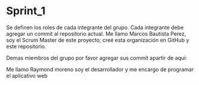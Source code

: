# Sprint_1
Se definen los roles de cada integrante del grupo. Cada integrante debe agregar un commit al repositorio actual.
Me llamo Marcos Bautista Perez, soy el Scrum Master de este proyecto; creé esta organización en GitHub y este repositorio.

Demas miembros del grupo por favor agregar sus commit apartir de aquí:


Me llamo Raymond moreno soy el desarrollador y me encargo de programar el aplicativo web
